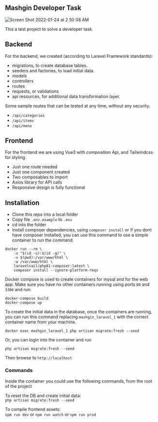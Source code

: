 ## Mashgin Developer Task
![Screen Shot 2022-01-24 at 2 50 08 AM](https://user-images.githubusercontent.com/2152949/150742465-b0d12fb5-921b-4867-a6bf-fd690501bf6e.png)

This a test project to solve a developer task.

## Backend
For the backend, we created (according to Laravel Framework standards):
- migrations, to create database tables.
- seeders and factories, to load initial data.
- models
- controllers
- routes
- requests, or validations
- api resources, for additional data transformation layer.  

Some sample routes that can be tested at any time, without any security.
- `/api/categories`
- `/api/items`
- `/api/menu`

## Frontend
For the frontend we are using Vue3 with composition Api, and Tailwindcss 
for styling. 
- Just one route needed
- Just one component created
- Two composables to import
- Axios library for API calls
- Responsive design is fully functional

## Installation
- Clone this repo into a local folder
- Copy file `.env.example` to `.env`  
- cd into the folder
- Install composer dependencies, using `composer install` 
or if you dont have composer installed, you can use this command to use 
a simple container to run the command.
```
docker run --rm \
    -u "$(id -u):$(id -g)" \
    -v $(pwd):/var/www/html \
    -w /var/www/html \
    laravelsail/php81-composer:latest \
    composer install --ignore-platform-reqs
```

Docker compose is used to create containers for mysql and for the web app.
Make sure you have no other containers running using ports `80` and `3306` and run:
```
docker-compose build
docker-compose up
```

To create the initial data in the database, once the containers are running,
you can run this command replacing `mashgin_laravel_1` with the correct container 
name from your machine.
```
docker exec mashgin_laravel_1 php artisan migrate:fresh --seed
```
Or, you can login into the container and run
```
php artisan migrate:fresh --seed
```

Then browse to `http://localhost`

### Commands
Inside the container you could use the following commands, 
from the root of the project

To reset the DB and create initial data:  
`php artisan migrate:fresh --seed`

To compile frontend assets:  
`npm run dev` or `npm run watch` or `npm run prod`


